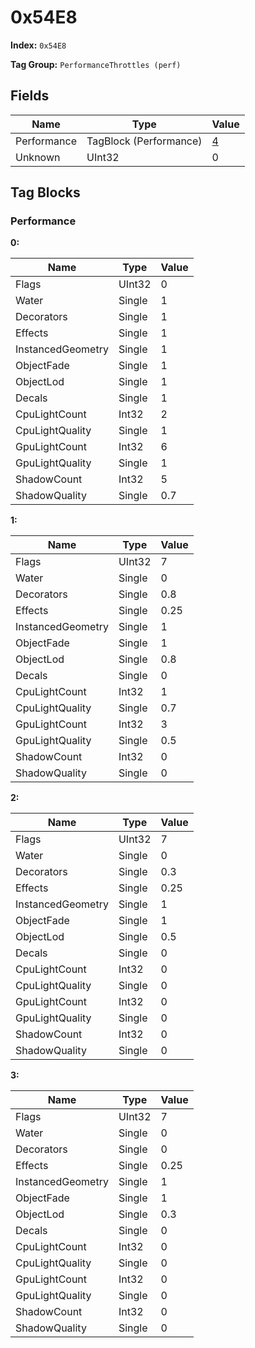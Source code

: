 # 0x54E8

**Index:** ```0x54E8```

**Tag Group:** ```PerformanceThrottles (perf)```

## Fields

Name	| Type	| Value
---	|---	|---	|
Performance	|TagBlock (Performance)	|[4](#performance)
Unknown	|UInt32	|0


## Tag Blocks

### Performance

**0:**

Name	| Type	| Value
---	|---	|---	|
Flags	|UInt32	|0
Water	|Single	|1
Decorators	|Single	|1
Effects	|Single	|1
InstancedGeometry	|Single	|1
ObjectFade	|Single	|1
ObjectLod	|Single	|1
Decals	|Single	|1
CpuLightCount	|Int32	|2
CpuLightQuality	|Single	|1
GpuLightCount	|Int32	|6
GpuLightQuality	|Single	|1
ShadowCount	|Int32	|5
ShadowQuality	|Single	|0.7


**1:**

Name	| Type	| Value
---	|---	|---	|
Flags	|UInt32	|7
Water	|Single	|0
Decorators	|Single	|0.8
Effects	|Single	|0.25
InstancedGeometry	|Single	|1
ObjectFade	|Single	|1
ObjectLod	|Single	|0.8
Decals	|Single	|0
CpuLightCount	|Int32	|1
CpuLightQuality	|Single	|0.7
GpuLightCount	|Int32	|3
GpuLightQuality	|Single	|0.5
ShadowCount	|Int32	|0
ShadowQuality	|Single	|0


**2:**

Name	| Type	| Value
---	|---	|---	|
Flags	|UInt32	|7
Water	|Single	|0
Decorators	|Single	|0.3
Effects	|Single	|0.25
InstancedGeometry	|Single	|1
ObjectFade	|Single	|1
ObjectLod	|Single	|0.5
Decals	|Single	|0
CpuLightCount	|Int32	|0
CpuLightQuality	|Single	|0
GpuLightCount	|Int32	|0
GpuLightQuality	|Single	|0
ShadowCount	|Int32	|0
ShadowQuality	|Single	|0


**3:**

Name	| Type	| Value
---	|---	|---	|
Flags	|UInt32	|7
Water	|Single	|0
Decorators	|Single	|0
Effects	|Single	|0.25
InstancedGeometry	|Single	|1
ObjectFade	|Single	|1
ObjectLod	|Single	|0.3
Decals	|Single	|0
CpuLightCount	|Int32	|0
CpuLightQuality	|Single	|0
GpuLightCount	|Int32	|0
GpuLightQuality	|Single	|0
ShadowCount	|Int32	|0
ShadowQuality	|Single	|0


